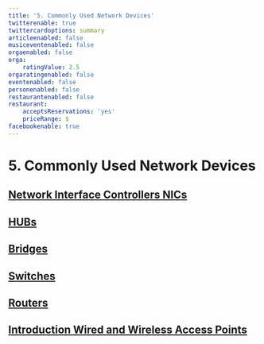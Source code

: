 ```yaml
---
title: '5. Commonly Used Network Devices'
twitterenable: true
twittercardoptions: summary
articleenabled: false
musiceventenabled: false
orgaenabled: false
orga:
    ratingValue: 2.5
orgaratingenabled: false
eventenabled: false
personenabled: false
restaurantenabled: false
restaurant:
    acceptsReservations: 'yes'
    priceRange: $
facebookenable: true
---
```


# <a href="/network/foundations-of-networking-networking-basics" class="nav-button transform"><span></span></a>5. Commonly Used Network Devices

## [Network Interface Controllers NICs](/network/foundations-of-networking-networking-basics/5-commonly-used-network-devices/network-interface-controllers-nics)
## [HUBs](/network/foundations-of-networking-networking-basics/5-commonly-used-network-devices/hubs)
## [Bridges](/network/foundations-of-networking-networking-basics/4-tcp-ip-model/layer-2-transport-layer-tcp-ip)
## [Switches](/network/foundations-of-networking-networking-basics/4-tcp-ip-model/layer-3-internet-layer-tcp-ip)
## [Routers](/network/foundations-of-networking-networking-basics/4-tcp-ip-model/layer-4-network-interface-layer-tcp-ip)
## [Introduction Wired and Wireless Access Points](/network/foundations-of-networking-networking-basics/4-tcp-ip-model/layer-4-network-interface-layer-tcp-ip)